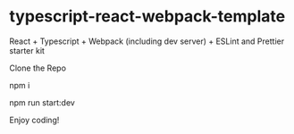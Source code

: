 # typescript-react-webpack-template


React + Typescript + Webpack (including dev server) + ESLint and Prettier starter kit

Clone the Repo

npm i

npm run start:dev

Enjoy coding!